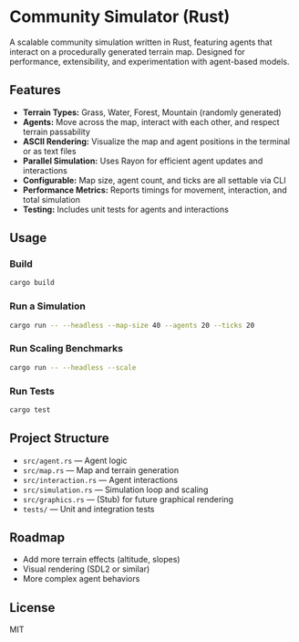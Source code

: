 # Community Simulator (Rust)

A scalable community simulation written in Rust, featuring agents that interact on a procedurally generated terrain map. Designed for performance, extensibility, and experimentation with agent-based models.

## Features
- **Terrain Types:** Grass, Water, Forest, Mountain (randomly generated)
- **Agents:** Move across the map, interact with each other, and respect terrain passability
- **ASCII Rendering:** Visualize the map and agent positions in the terminal or as text files
- **Parallel Simulation:** Uses Rayon for efficient agent updates and interactions
- **Configurable:** Map size, agent count, and ticks are all settable via CLI
- **Performance Metrics:** Reports timings for movement, interaction, and total simulation
- **Testing:** Includes unit tests for agents and interactions

## Usage

### Build
```sh
cargo build
```

### Run a Simulation
```sh
cargo run -- --headless --map-size 40 --agents 20 --ticks 20
```

### Run Scaling Benchmarks
```sh
cargo run -- --headless --scale
```

### Run Tests
```sh
cargo test
```

## Project Structure
- `src/agent.rs` — Agent logic
- `src/map.rs` — Map and terrain generation
- `src/interaction.rs` — Agent interactions
- `src/simulation.rs` — Simulation loop and scaling
- `src/graphics.rs` — (Stub) for future graphical rendering
- `tests/` — Unit and integration tests

## Roadmap
- Add more terrain effects (altitude, slopes)
- Visual rendering (SDL2 or similar)
- More complex agent behaviors

## License
MIT
